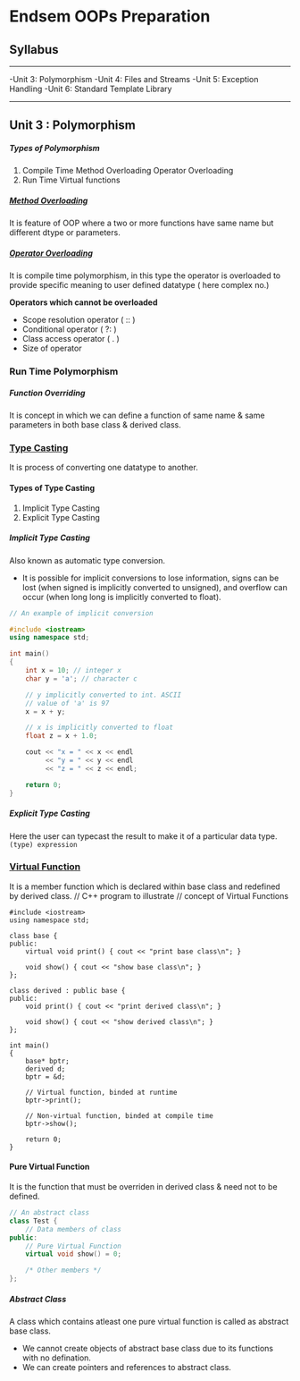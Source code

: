 # Endsem OOPs Preparation

## Syllabus

------------


-Unit 3: Polymorphism
-Unit 4: Files and Streams
-Unit 5: Exception Handling
-Unit 6: Standard Template Library

------------


## Unit 3 : Polymorphism

##### Types of Polymorphism
1. Compile Time
		Method Overloading
		Operator Overloading
2. Run Time
		Virtual functions

##### [Method Overloading](https://github.com/atharva-karanjawane/mission_endsem_cpp/blob/b745b803f04e0d4ab61ab6f60219ebe75a3958a3/Unit%203%20-%20Polymorphism/method_overloading.cpp "Method Overloading")
It is feature of OOP where a two or more functions have same name but different dtype or parameters.

##### [Operator Overloading](https://github.com/atharva-karanjawane/mission_endsem_cpp/blob/b745b803f04e0d4ab61ab6f60219ebe75a3958a3/Unit%203%20-%20Polymorphism/operator_overloading.cpp "Operator Overloading")
It is compile time polymorphism, in this type the operator is overloaded to provide specific meaning to user defined datatype ( here complex no.)

**Operators which cannot be overloaded**
- Scope resolution operator ( :: )
- Conditional operator ( ?: )
- Class access operator ( . )
- Size of operator

### Run Time Polymorphism
##### Function Overriding

It is concept in which we can define a function of same name & same parameters in both  base class & derived class.

### [Type Casting](https://github.com/atharva-karanjawane/mission_endsem_cpp/blob/b745b803f04e0d4ab61ab6f60219ebe75a3958a3/Unit%203%20-%20Polymorphism/type_casting.cpp "Type Casting")
It is process of converting one datatype to another.

#### Types of Type Casting
1. Implicit Type Casting
2. Explicit Type Casting

##### Implicit Type Casting
Also known as automatic type conversion.
- It is possible for implicit conversions to lose information, signs can be lost (when signed is implicitly converted to unsigned), and overflow can occur (when long long is implicitly converted to float).
```cpp
// An example of implicit conversion

#include <iostream>
using namespace std;

int main()
{
    int x = 10; // integer x
    char y = 'a'; // character c

    // y implicitly converted to int. ASCII
    // value of 'a' is 97
    x = x + y;

    // x is implicitly converted to float
    float z = x + 1.0;

    cout << "x = " << x << endl
         << "y = " << y << endl
         << "z = " << z << endl;

    return 0;
}
```

##### Explicit Type Casting
Here the user can typecast the result to make it of a particular data type.
`(type) expression`

### [Virtual Function](https://github.com/atharva-karanjawane/mission_endsem_cpp/blob/b745b803f04e0d4ab61ab6f60219ebe75a3958a3/Unit%203%20-%20Polymorphism/virtual_function.cpp "Virtual Function")
It is a member function which is declared within base class and redefined by derived class.
    // C++ program to illustrate
    // concept of Virtual Functions
    
    #include <iostream>
    using namespace std;
    
    class base {
    public:
        virtual void print() { cout << "print base class\n"; }
    
        void show() { cout << "show base class\n"; }
    };
    
    class derived : public base {
    public:
        void print() { cout << "print derived class\n"; }
    
        void show() { cout << "show derived class\n"; }
    };
    
    int main()
    {
        base* bptr;
        derived d;
        bptr = &d;
    
        // Virtual function, binded at runtime
        bptr->print();
    
        // Non-virtual function, binded at compile time
        bptr->show();
    
        return 0;
    }

#### Pure Virtual Function

It is the function that must be overriden in derived class & need not to be defined.

```cpp
// An abstract class
class Test {
    // Data members of class
public:
    // Pure Virtual Function
    virtual void show() = 0;

    /* Other members */
};
```

##### Abstract Class 
A class which contains atleast one pure virtual function is called as abstract base class.

- We cannot create objects of abstract base class due to its functions with no defination.
- We can create pointers and references to abstract class.
